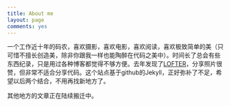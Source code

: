 ```yaml
---
title: About me
layout: page
comments: yes
---
```


一个工作近十年的码农，喜欢摄影，喜欢电影，喜欢阅读，喜欢极致简单的美（只可惜不擅长创造美，除非你跟我一样也能陶醉在代码之美中）。时间长了总会有些东西纪录，只是用过各种博客都觉得不够方便。去年发现了[LOFTER](http://coldlight.lofter.com)，分享照片很赞，但非常不适合分享代码。这个站点基于github的Jekyll，正好弥补了不足，希望以后两个结合，不用再找新地方了。

其他地方的文章正在陆续搬迁中。